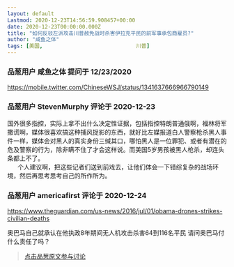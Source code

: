 ```yaml
---
layout: default
Lastmod: 2020-12-23T14:56:59.908457+00:00
date: 2020-12-23T00:00:00.000Z
title: "如何反驳左派攻击川普赦免战时杀害伊拉克平民的前军事承包商雇员?"
author: "咸鱼之体"
tags: [美国,								川普]
---
```



### 品葱用户 **咸鱼之体** 提问于 12/23/2020
    
https://mobile.twitter.com/ChineseWSJ/status/1341637666966790149
    
                

### 品葱用户 **StevenMurphy** 评论于 2020-12-23
        
国外很多指控，实际上拿不出什么决定性证据，包括指控特朗普通俄啊，福林将军撒谎啊，媒体很喜欢搞这种捕风捉影的东西，就好比左媒报道白人警察枪杀黑人事件一样，媒体会对黑人的真实身份三缄其口，哪怕黑人是一位罪犯、或者有潜在的危及警察的行为，除非瞒不住了才会这样说。而美国5岁男孩被黑人枪杀，却连头条都上不了。  
      个人建议啊，把这些记者们送到前戏去，让他们体会一下错综复杂的战场环境，然后再思考思考自己的所作所为。
        
                

### 品葱用户 **americafirst** 评论于 2020-12-24
        
https://www.theguardian.com/us-news/2016/jul/01/obama-drones-strikes-civilian-deaths  
  
奥巴马自己就承认在他执政8年期间无人机攻击杀害64到116名平民 请问奥巴马付什么责任了吗？
        
                





> [点击品葱原文参与讨论](https://pincong.rocks/question/34878)

